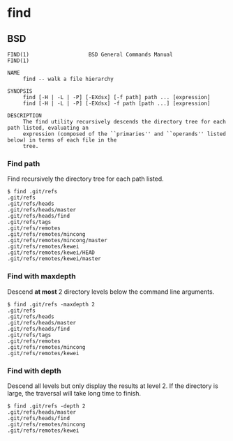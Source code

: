 # find

## BSD

```
FIND(1)                   BSD General Commands Manual                  FIND(1)

NAME
     find -- walk a file hierarchy

SYNOPSIS
     find [-H | -L | -P] [-EXdsx] [-f path] path ... [expression]
     find [-H | -L | -P] [-EXdsx] -f path [path ...] [expression]

DESCRIPTION
     The find utility recursively descends the directory tree for each path listed, evaluating an
     expression (composed of the ``primaries'' and ``operands'' listed below) in terms of each file in the
     tree.
```

### Find path

Find recursively the directory tree for each path listed.

```
$ find .git/refs
.git/refs
.git/refs/heads
.git/refs/heads/master
.git/refs/heads/find
.git/refs/tags
.git/refs/remotes
.git/refs/remotes/mincong
.git/refs/remotes/mincong/master
.git/refs/remotes/kewei
.git/refs/remotes/kewei/HEAD
.git/refs/remotes/kewei/master
```

### Find with maxdepth

Descend **at most** 2 directory levels below the command line arguments.

```
$ find .git/refs -maxdepth 2
.git/refs
.git/refs/heads
.git/refs/heads/master
.git/refs/heads/find
.git/refs/tags
.git/refs/remotes
.git/refs/remotes/mincong
.git/refs/remotes/kewei
```

### Find with depth

Descend all levels but only display the results at level 2. If the directory is
large, the traversal will take long time to finish.

```
$ find .git/refs -depth 2
.git/refs/heads/master
.git/refs/heads/find
.git/refs/remotes/mincong
.git/refs/remotes/kewei
```

